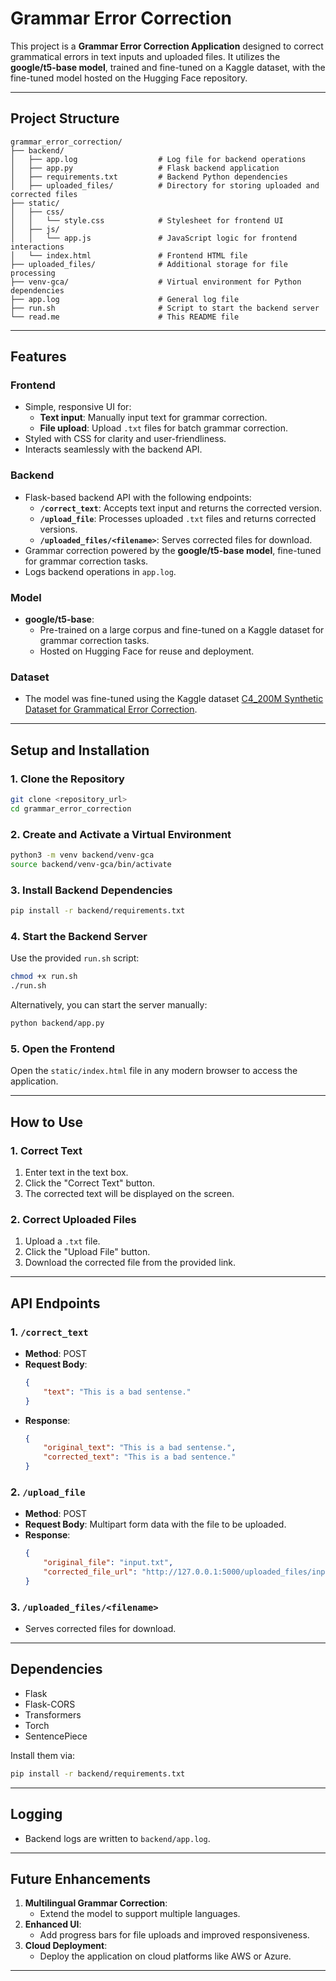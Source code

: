 # Grammar Error Correction

This project is a **Grammar Error Correction Application** designed to correct grammatical errors in text inputs and uploaded files. It utilizes the **google/t5-base model**, trained and fine-tuned on a Kaggle dataset, with the fine-tuned model hosted on the Hugging Face repository.

---

## **Project Structure**

```
grammar_error_correction/
├── backend/
│   ├── app.log                  # Log file for backend operations
│   ├── app.py                   # Flask backend application
│   ├── requirements.txt         # Backend Python dependencies
│   ├── uploaded_files/          # Directory for storing uploaded and corrected files
├── static/
│   ├── css/
│   │   └── style.css            # Stylesheet for frontend UI
│   ├── js/
│   │   └── app.js               # JavaScript logic for frontend interactions
│   └── index.html               # Frontend HTML file
├── uploaded_files/              # Additional storage for file processing
├── venv-gca/                    # Virtual environment for Python dependencies
├── app.log                      # General log file
├── run.sh                       # Script to start the backend server
└── read.me                      # This README file
```

---

## **Features**

### **Frontend**
- Simple, responsive UI for:
  - **Text input**: Manually input text for grammar correction.
  - **File upload**: Upload `.txt` files for batch grammar correction.
- Styled with CSS for clarity and user-friendliness.
- Interacts seamlessly with the backend API.

### **Backend**
- Flask-based backend API with the following endpoints:
  - **`/correct_text`**: Accepts text input and returns the corrected version.
  - **`/upload_file`**: Processes uploaded `.txt` files and returns corrected versions.
  - **`/uploaded_files/<filename>`**: Serves corrected files for download.
- Grammar correction powered by the **google/t5-base model**, fine-tuned for grammar correction tasks.
- Logs backend operations in `app.log`.

### **Model**
- **google/t5-base**:
  - Pre-trained on a large corpus and fine-tuned on a Kaggle dataset for grammar correction tasks.
  - Hosted on Hugging Face for reuse and deployment.

### **Dataset**
- The model was fine-tuned using the Kaggle dataset [C4_200M Synthetic Dataset for Grammatical Error Correction](https://www.kaggle.com/datasets/a0155991rliwei/c4-200m).

---

## **Setup and Installation**

### **1. Clone the Repository**
```bash
git clone <repository_url>
cd grammar_error_correction
```

### **2. Create and Activate a Virtual Environment**
```bash
python3 -m venv backend/venv-gca
source backend/venv-gca/bin/activate
```

### **3. Install Backend Dependencies**
```bash
pip install -r backend/requirements.txt
```

### **4. Start the Backend Server**
Use the provided `run.sh` script:
```bash
chmod +x run.sh
./run.sh
```

Alternatively, you can start the server manually:
```bash
python backend/app.py
```

### **5. Open the Frontend**
Open the `static/index.html` file in any modern browser to access the application.

---

## **How to Use**

### **1. Correct Text**
1. Enter text in the text box.
2. Click the "Correct Text" button.
3. The corrected text will be displayed on the screen.

### **2. Correct Uploaded Files**
1. Upload a `.txt` file.
2. Click the "Upload File" button.
3. Download the corrected file from the provided link.

---

## **API Endpoints**

### **1. `/correct_text`**
- **Method**: POST
- **Request Body**:
  ```json
  {
      "text": "This is a bad sentense."
  }
  ```
- **Response**:
  ```json
  {
      "original_text": "This is a bad sentense.",
      "corrected_text": "This is a bad sentence."
  }
  ```

### **2. `/upload_file`**
- **Method**: POST
- **Request Body**: Multipart form data with the file to be uploaded.
- **Response**:
  ```json
  {
      "original_file": "input.txt",
      "corrected_file_url": "http://127.0.0.1:5000/uploaded_files/input_corrected.txt"
  }
  ```

### **3. `/uploaded_files/<filename>`**
- Serves corrected files for download.

---

## **Dependencies**
- Flask
- Flask-CORS
- Transformers
- Torch
- SentencePiece

Install them via:
```bash
pip install -r backend/requirements.txt
```

---

## **Logging**
- Backend logs are written to `backend/app.log`.

---

## **Future Enhancements**
1. **Multilingual Grammar Correction**:
   - Extend the model to support multiple languages.
2. **Enhanced UI**:
   - Add progress bars for file uploads and improved responsiveness.
3. **Cloud Deployment**:
   - Deploy the application on cloud platforms like AWS or Azure.

---
